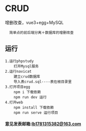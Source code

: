 # CRUD
增删改查，vue3+egg+MySQL

```
  简单点的前后端分离＋数据库的增删改查
```
## 运行
```
1.运行phpstudy
    打开Mysql服务
2.运行navicat
    建立crud数据库
    导入表crud.sql----表在根目录里
3.打开项目egg 
    npm i 下载依赖 
    npm run dev 运行
4.打开web
    npm install 下载依赖
    npm run serve 运行项目
```
#### 意见发表邮箱:<lb1781315382@163.com>
